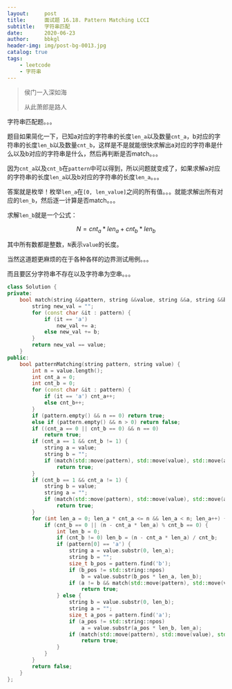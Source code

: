 ```yaml
---
layout:     post
title:      面试题 16.18. Pattern Matching LCCI
subtitle:   字符串匹配
date:       2020-06-23
author:     bbkgl
header-img: img/post-bg-0013.jpg
catalog: true
tags:
    - leetcode
    - 字符串
---
```


> 侯门一入深如海
>
> 从此萧郎是路人

字符串匹配题。。。

题目如果简化一下，已知a对应的字符串的长度`len_a`以及数量`cnt_a`，b对应的字符串的长度`len_b`以及数量`cnt_b`，这样是不是就能很快求解出a对应的字符串是什么以及b对应的字符串是什么，然后再判断是否match。。。

因为`cnt_a`以及`cnt_b`在`pattern`中可以得到，所以问题就变成了，如果求解a对应的字符串的长度`len_a`以及b对应的字符串的长度`len_a`。。。

答案就是枚举！枚举`len_a`在`[0, len_value]`之间的所有值。。。就能求解出所有对应的`len_b`，然后逐一计算是否match。。。

求解`len_b`就是一个公式：

$$
N = cnt_a * len_a + cnt_b * len_b
$$

其中所有数都是整数，`N`表示`value`的长度。

当然这道题更麻烦的在于各种各样的边界测试用例。。。

而且要区分字符串不存在以及字符串为空串。。。

```cpp
class Solution {
private:
    bool match(string &&pattern, string &&value, string &&a, string &&b) {
        string new_val = "";
        for (const char &it : pattern) {
            if (it == 'a')
                new_val += a;
            else new_val += b;
        }
        return new_val == value;
    }
public:
    bool patternMatching(string pattern, string value) {
        int n = value.length();
        int cnt_a = 0;
        int cnt_b = 0;
        for (const char &it : pattern) {
            if (it == 'a') cnt_a++;
            else cnt_b++;
        }
        if (pattern.empty() && n == 0) return true;
        else if (pattern.empty() && n > 0) return false;
        if ((cnt_a == 0 || cnt_b == 0) && n == 0)
            return true;
        if (cnt_a == 1 && cnt_b != 1) {
            string a = value;
            string b = "";
            if (match(std::move(pattern), std::move(value), std::move(a), std::move(b)))
                return true;
        }
        if (cnt_b == 1 && cnt_a != 1) {
            string b = value;
            string a = "";
            if (match(std::move(pattern), std::move(value), std::move(a), std::move(b)))
                return true;
        }
        for (int len_a = 0; len_a * cnt_a <= n && len_a < n; len_a++) {
            if (cnt_b == 0 || (n - cnt_a * len_a) % cnt_b == 0) {
                int len_b = 0;
                if (cnt_b != 0) len_b = (n - cnt_a * len_a) / cnt_b;
                if (pattern[0] == 'a') {
                    string a = value.substr(0, len_a);
                    string b = "";
                    size_t b_pos = pattern.find('b');
                    if (b_pos != std::string::npos)
                        b = value.substr(b_pos * len_a, len_b);
                    if (a != b && match(std::move(pattern), std::move(value), std::move(a), std::move(b)))
                        return true;
                } else {
                    string b = value.substr(0, len_b);
                    string a = "";
                    size_t a_pos = pattern.find('a');
                    if (a_pos != std::string::npos)
                        a = value.substr(a_pos * len_b, len_a);
                    if (match(std::move(pattern), std::move(value), std::move(a), std::move(b)))
                        return true;
                }
            }
        }
        return false;
    }
};
```

